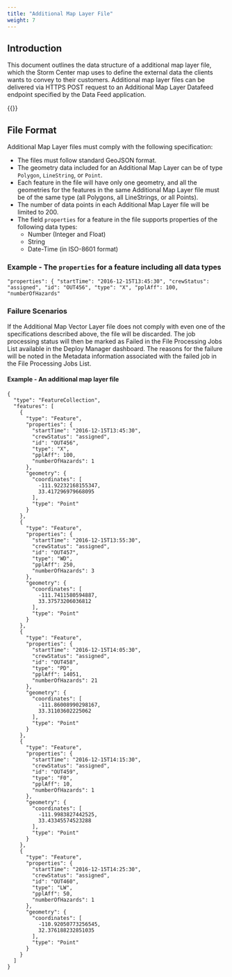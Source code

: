 ```yaml
---
title: "Additional Map Layer File"
weight: 7
---
```


## Introduction ##

This document outlines the data structure of a additional map layer file, which the Storm Center map uses to define the external data the clients wants to convey to their customers. Additional map layer files can be delivered via HTTPS POST request to an Additional Map Layer Datafeed endpoint specified by the Data Feed application.

{{<attachments style="orange" />}}

## File Format ##

Additional Map Layer files must comply with the following specification:

+ The files must follow standard GeoJSON format.
+ The geometry data included for an Additional Map Layer can be of type `Polygon`, `LineString`, or `Point`.
+ Each feature in the file will have only one geometry, and all the geometries for the features in the same Additional Map Layer file must be of the same type (all Polygons, all LineStrings, or all Points).
+ The number of data points in each Additional Map Layer file will be limited to 200.
+ The field `properties` for a feature in the file supports properties of the following data types:
    - Number (Integer and Float)
    - String
    - Date-Time (in ISO-8601 format)


 ### Example - The `properties` for a feature including all data types ###
 
`"properties": {
        "startTime": "2016-12-15T13:45:30",
        "crewStatus": "assigned",
        "id": "OUT456",
        "type": "X",
        "pplAff": 100,
        "numberOfHazards"`

### Failure Scenarios ###

If the Additional Map Vector Layer file does not comply with even one of the specifications described above, the file will be discarded. The job processing status will then be marked as Failed in the File Processing Jobs List available in the Deploy Manager dashboard. The reasons for the failure will be noted in the Metadata information associated with the failed job in the File Processing Jobs List.

#### Example - An additional map layer file ####

```
{
  "type": "FeatureCollection",
  "features": [
    {
      "type": "Feature",
      "properties": {
        "startTime": "2016-12-15T13:45:30",
        "crewStatus": "assigned",
        "id": "OUT456",
        "type": "X",
        "pplAff": 100,
        "numberOfHazards": 1
      },
      "geometry": {
        "coordinates": [
          -111.92232168155347,
          33.417296979668095
        ],
        "type": "Point"
      }
    },
    {
      "type": "Feature",
      "properties": {
        "startTime": "2016-12-15T13:55:30",
        "crewStatus": "assigned",
        "id": "OUT457",
        "type": "WD",
        "pplAff": 250,
        "numberOfHazards": 3
      },
      "geometry": {
        "coordinates": [
          -111.7411580594887,
          33.37573206036812
        ],
        "type": "Point"
      }
    },
    {
      "type": "Feature",
      "properties": {
        "startTime": "2016-12-15T14:05:30",
        "crewStatus": "assigned",
        "id": "OUT458",
        "type": "PD",
        "pplAff": 14051,
        "numberOfHazards": 21
      },
      "geometry": {
        "coordinates": [
          -111.86008990298167,
          33.31103602225062
        ],
        "type": "Point"
      }
    },
    {
      "type": "Feature",
      "properties": {
        "startTime": "2016-12-15T14:15:30",
        "crewStatus": "assigned",
        "id": "OUT459",
        "type": "F0",
        "pplAff": 10,
        "numberOfHazards": 1
      },
      "geometry": {
        "coordinates": [
          -111.9983827442525,
          33.43345574523288
        ],
        "type": "Point"
      }
    },
    {
      "type": "Feature",
      "properties": {
        "startTime": "2016-12-15T14:25:30",
        "crewStatus": "assigned",
        "id": "OUT460",
        "type": "LW",
        "pplAff": 50,
        "numberOfHazards": 1
      },
      "geometry": {
        "coordinates": [
          -110.92050773256545,
          32.376188232851035
        ],
        "type": "Point"
      }
    }
  ]
}

```
